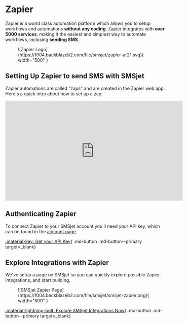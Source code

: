 # Zapier



Zapier is a world class automation platform which allows you to setup workflows and automations **without any coding**. Zapier integrates with **over 5000 services**, making it the easiest and simplest way to automate workflows, inclusing **sending SMS**. 

<figure markdown>
![Zapier Logo](https://f004.backblazeb2.com/file/smsjet/zapier-ar21.svg){ width="500" }
</figure>

## Setting Up Zapier to send SMS with SMSjet

Zapier automations are called "zaps" and are created in the Zapier web app. Here's a quick intro about how to set up a zap:

<iframe width="560" height="315" src="https://www.youtube.com/embed/3S1yzf9FDnk?controls=0" title="YouTube video player" frameborder="0" allow="accelerometer; autoplay; clipboard-write; encrypted-media; gyroscope; picture-in-picture" allowfullscreen></iframe>

## Authenticating Zapier

To connect Zapier to your SMSjet account you'll need your API key, which can be found in the [account page](https://smsjet.net/account).

[:material-key: Get your API Key](https://smsjet.net/account){ .md-button .md-button--primary target=_blank}

## Explore Integrations with Zapier

We've setup a page on SMSjet so you can quickly explore possible Zapier integrations, and start building. 


<figure markdown>
![SMSjet Zapier Page](https://f004.backblazeb2.com/file/smsjet/smsjet-zapier.png){ width="500" }
</figure>


[:material-lightning-bolt: Explore SMSjet Integrations Now](https://smsjet.net/zapier){ .md-button .md-button--primary target=_blank}